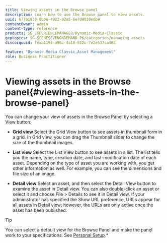 ```yaml
---
title: Viewing assets in the Browse panel
description: Learn how to use the Browse panel to view assets.
uuid: 677b1838-0bbe-4922-92a5-6e7d9030edb9
contentOwner: admin
content-type: reference
products: SG_EXPERIENCEMANAGER/Dynamic-Media-Classic
geptopics: SG_SCENESEVENONDEMAND_PK/categories/managing_assets
discoiquuid: feab1194-a98c-4a18-812c-7e2e537ca488

feature: "Dynamic Media Classic,Asset Management"
role: Business Practitioner
---
```


# Viewing assets in the Browse panel{#viewing-assets-in-the-browse-panel}

You can change your view of assets in the Browse Panel by selecting a View button:

* **Grid view**
Select the Grid View button to see assets in thumbnail form in a grid. In Grid view, you can drag the Thumbnail slider to change the size of the thumbnail images.

* **List view**
Select the List View button to see assets in a list. The list tells you the name, type, creation date, and last-modification date of each asset. Depending on the type of asset you are working with, you get other information as well. For example, you can see the dimensions and file size of an image.

* **Detail view**
Select an asset, and then select the Detail View button to examine the asset in Detail view. You can also double-click an asset or select it and choose File > Details to see it in Detail view. If your administrator has specified the Show URL preference, URLs appear for all assets in Detail view; however, the URLs are only active once the asset has been published.

>[!TIP]
>
>You can select a default view for the Browse Panel and make the panel work to your specifications. See [Personal Setup](personal-setup.md#personal_setup).*
